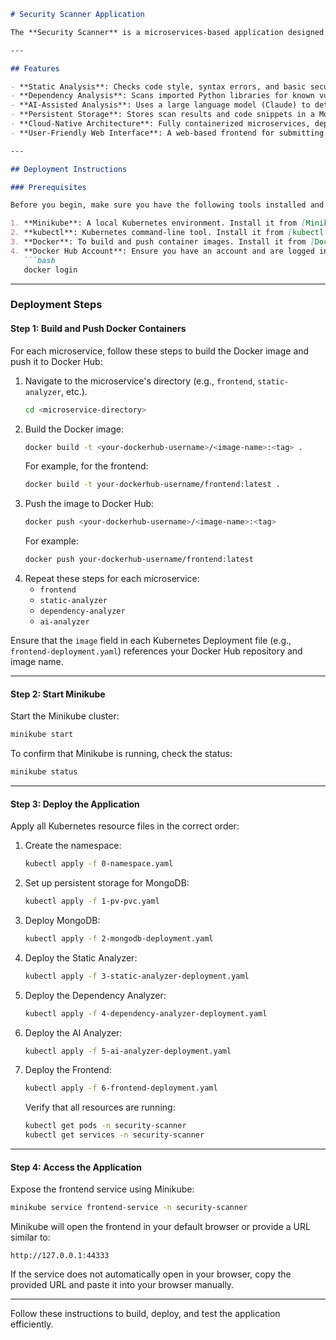 ```markdown
# Security Scanner Application

The **Security Scanner** is a microservices-based application designed to analyze Python code for security vulnerabilities, code quality issues, and dependency risks. It provides a simple web-based interface for developers to submit their code and receive detailed analysis results, including an overall security score.

---

## Features

- **Static Analysis**: Checks code style, syntax errors, and basic security pitfalls using tools like `pylint`, `pyflakes`, and `bandit`.
- **Dependency Analysis**: Scans imported Python libraries for known vulnerabilities using OSV and PyPI data.
- **AI-Assisted Analysis**: Uses a large language model (Claude) to detect advanced security risks and compliance issues.
- **Persistent Storage**: Stores scan results and code snippets in a MongoDB database with data persistence.
- **Cloud-Native Architecture**: Fully containerized microservices, deployable on Kubernetes.
- **User-Friendly Web Interface**: A web-based frontend for submitting code and viewing results.

---

## Deployment Instructions

### Prerequisites

Before you begin, make sure you have the following tools installed and configured:

1. **Minikube**: A local Kubernetes environment. Install it from [Minikube Installation Guide](https://minikube.sigs.k8s.io/docs/start/).
2. **kubectl**: Kubernetes command-line tool. Install it from [kubectl Installation Guide](https://kubernetes.io/docs/tasks/tools/).
3. **Docker**: To build and push container images. Install it from [Docker Installation Guide](https://docs.docker.com/get-docker/).
4. **Docker Hub Account**: Ensure you have an account and are logged in to push and pull images. Log in using:
   ```bash
   docker login
   ```
---

### Deployment Steps

#### Step 1: Build and Push Docker Containers

For each microservice, follow these steps to build the Docker image and push it to Docker Hub:

1. Navigate to the microservice's directory (e.g., `frontend`, `static-analyzer`, etc.).
   ```bash
   cd <microservice-directory>
   ```
2. Build the Docker image:
   ```bash
   docker build -t <your-dockerhub-username>/<image-name>:<tag> .
   ```
   For example, for the frontend:
   ```bash
   docker build -t your-dockerhub-username/frontend:latest .
   ```
3. Push the image to Docker Hub:
   ```bash
   docker push <your-dockerhub-username>/<image-name>:<tag>
   ```
   For example:
   ```bash
   docker push your-dockerhub-username/frontend:latest
   ```
4. Repeat these steps for each microservice:
   - `frontend`
   - `static-analyzer`
   - `dependency-analyzer`
   - `ai-analyzer`

Ensure that the `image` field in each Kubernetes Deployment file (e.g., `frontend-deployment.yaml`) references your Docker Hub repository and image name.

---

#### Step 2: Start Minikube

Start the Minikube cluster:
```bash
minikube start
```
To confirm that Minikube is running, check the status:
```bash
minikube status
```
---

#### Step 3: Deploy the Application

Apply all Kubernetes resource files in the correct order:

1. Create the namespace:
   ```bash
   kubectl apply -f 0-namespace.yaml
   ```
2. Set up persistent storage for MongoDB:
   ```bash
   kubectl apply -f 1-pv-pvc.yaml
   ```
3. Deploy MongoDB:
   ```bash
   kubectl apply -f 2-mongodb-deployment.yaml
   ```
4. Deploy the Static Analyzer:
   ```bash
   kubectl apply -f 3-static-analyzer-deployment.yaml
   ```
5. Deploy the Dependency Analyzer:
   ```bash
   kubectl apply -f 4-dependency-analyzer-deployment.yaml
   ```
6. Deploy the AI Analyzer:
   ```bash
   kubectl apply -f 5-ai-analyzer-deployment.yaml
   ```
7. Deploy the Frontend:
   ```bash
   kubectl apply -f 6-frontend-deployment.yaml
   ```
   Verify that all resources are running:
   ```bash
   kubectl get pods -n security-scanner
   kubectl get services -n security-scanner
   ```
---

#### Step 4: Access the Application

Expose the frontend service using Minikube:
```bash
minikube service frontend-service -n security-scanner
```
Minikube will open the frontend in your default browser or provide a URL similar to:
```plaintext
http://127.0.0.1:44333
```
If the service does not automatically open in your browser, copy the provided URL and paste it into your browser manually.

---

Follow these instructions to build, deploy, and test the application efficiently.
```